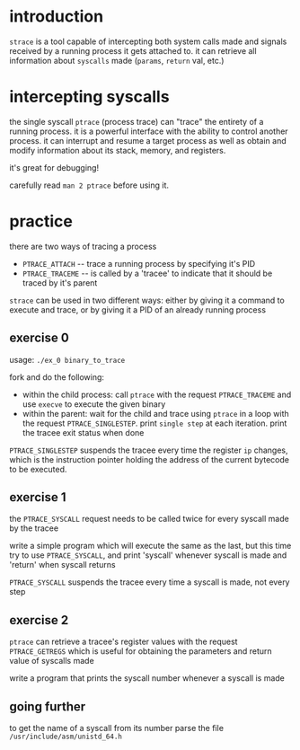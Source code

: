 # introduction

`strace` is a tool capable of intercepting both system calls made and signals
received by a running process it gets attached to. it can retrieve all
information about `syscalls` made (`params`, `return` val, etc.)

# intercepting syscalls

the single syscall `ptrace` (process trace) can "trace" the entirety of a
running process. it is a powerful interface with the ability to control another
process. it can interrupt and resume a target process as well as obtain and
modify information about its stack, memory, and registers.

it's great for debugging!

carefully read `man 2 ptrace` before using it.

# practice

there are two ways of tracing a process

- `PTRACE_ATTACH` -- trace a running process by specifying it's PID
- `PTRACE_TRACEME` -- is called by a 'tracee' to indicate that it should be
traced by it's parent

`strace` can be used in two different ways: either by giving it a command to
execute and trace, or by giving it a PID of an already running process

## exercise 0

usage: `./ex_0 binary_to_trace`

fork and do the following:

- within the child process: call `ptrace` with the request `PTRACE_TRACEME` and
  use `execve` to execute the given binary
- within the parent: wait for the child and trace using `ptrace` in a loop with
  the request `PTRACE_SINGLESTEP`. print `single step` at each iteration. print
  the tracee exit status when done

`PTRACE_SINGLESTEP` suspends the tracee every time the register `ip` changes,
which is the instruction pointer holding the address of the current bytecode to
be executed.

## exercise 1

the `PTRACE_SYSCALL` request needs to be called twice for every syscall made by
the tracee

write a simple program which will execute the same as the last, but this time
try to use `PTRACE_SYSCALL`, and print 'syscall' whenever syscall is made and
'return' when syscall returns

`PTRACE_SYSCALL` suspends the tracee every time a syscall is made, not every
step

## exercise 2

`ptrace` can retrieve a tracee's register values with the request
`PTRACE_GETREGS` which is useful for obtaining the parameters and return value
of syscalls made

write a program that prints the syscall number whenever a syscall is made

## going further

to get the name of a syscall from its number parse the file
`/usr/include/asm/unistd_64.h`
